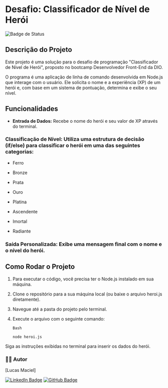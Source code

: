 # Desafio: Classificador de Nível de Herói

![Badge de Status](https://img.shields.io/badge/status-concluído-green)

## Descrição do Projeto
Este projeto é uma solução para o desafio de programação "Classificador de Nível de Herói", proposto no bootcamp Desenvolvedor Front-End da DIO.

O programa é uma aplicação de linha de comando desenvolvida em Node.js que interage com o usuário. Ele solicita o nome e a experiência (XP) de um herói e, com base em um sistema de pontuação, determina e exibe o seu nível.

## Funcionalidades
* **Entrada de Dados:** Recebe o nome do herói e seu valor de XP através do terminal.

### Classificação de Nível: Utiliza uma estrutura de decisão (if/else) para classificar o herói em uma das seguintes categorias:

 - Ferro

 - Bronze

 - Prata

 - Ouro

 - Platina

 - Ascendente

 - Imortal

 - Radiante

### Saída Personalizada: Exibe uma mensagem final com o nome e o nível do herói.

## Como Rodar o Projeto
1. Para executar o código, você precisa ter o Node.js instalado em sua máquina.

2. Clone o repositório para a sua máquina local (ou baixe o arquivo heroi.js diretamente).

3. Navegue até a pasta do projeto pelo terminal.

4. Execute o arquivo com o seguinte comando:

       Bash

       node heroi.js

Siga as instruções exibidas no terminal para inserir os dados do herói.

### 👨‍💻 Autor

[Lucas Maciel]

[![LinkedIn Badge](https://img.shields.io/badge/-LinkedIn-blue?style=flat&logo=Linkedin&logoColor=white)](www.linkedin.com/in/lucas-maciel-187631332)
[![GitHub Badge](https://img.shields.io/badge/-GitHub-100000?style=flat&logo=github&logoColor=white)](https://github.com/lucasmm77)
